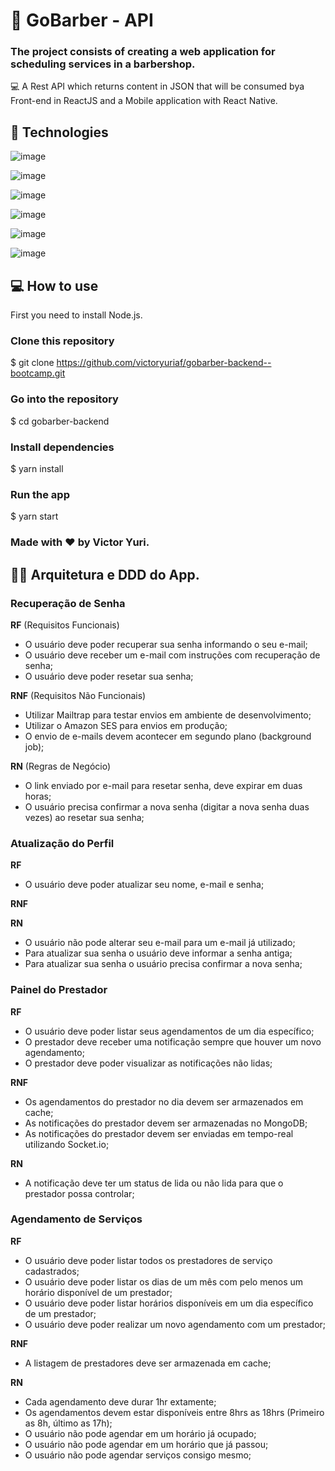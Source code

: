 # 💈 GoBarber - API

### The project consists of creating a web application for scheduling services in a barbershop.

💻 A Rest API which returns content in JSON that will be consumed bya Front-end in ReactJS and a Mobile application with React Native.

## 🚀 Technologies

![image](https://img.shields.io/badge/Node.js-43853D?style=for-the-badge&logo=node-dot-js&logoColor=white)

![image](https://img.shields.io/badge/PostgreSQL-316192?style=for-the-badge&logo=postgresql&logoColor=white)

![image](https://img.shields.io/badge/MongoDB-4EA94B?style=for-the-badge&logo=mongodb&logoColor=white)

![image](https://img.shields.io/badge/redis-%23DD0031.svg?&style=for-the-badge&logo=redis&logoColor=white)

![image](https://img.shields.io/badge/Docker-2CA5E0?style=for-the-badge&logo=docker&logoColor=white)

![image](https://img.shields.io/badge/Insomnia-5849be?style=for-the-badge&logo=Insomnia&logoColor=white)


## 💻 How to use

First you need to install Node.js.

### Clone this repository
$ git clone https://github.com/victoryuriaf/gobarber-backend--bootcamp.git

### Go into the repository
$ cd gobarber-backend

### Install dependencies
$ yarn install

### Run the app
$ yarn start

### Made with ❤ by Victor Yuri.

## 👷‍♂️ Arquitetura e DDD do App.

###  Recuperação de Senha

**RF** (Requisitos Funcionais)
- O usuário deve poder recuperar sua senha informando o seu e-mail;
- O usuário deve receber um e-mail com instruções com recuperação de senha;
- O usuário deve poder resetar sua senha;

**RNF** (Requisitos Não Funcionais)
- Utilizar Mailtrap para testar envios em ambiente de desenvolvimento;
- Utilizar o Amazon SES para envios em produção;
- O envio de e-mails devem acontecer em segundo plano (background job);

**RN** (Regras de Negócio)
- O link enviado por e-mail para resetar senha, deve expirar em duas horas;
- O usuário precisa confirmar a nova senha (digitar a nova senha duas vezes) ao resetar sua senha;


### Atualização do Perfil

**RF**
- O usuário deve poder atualizar seu nome, e-mail e senha;

**RNF**

**RN**
- O usuário não pode alterar seu e-mail para um e-mail já utilizado;
- Para atualizar sua senha o usuário deve informar a senha antiga;
- Para atualizar sua senha o usuário precisa confirmar a nova senha;

### Painel do Prestador

**RF**
- O usuário deve poder listar seus agendamentos de um dia específico;
- O prestador deve receber uma notificação sempre que houver um novo agendamento;
- O prestador deve poder visualizar as notificações não lidas;

**RNF**
- Os agendamentos do prestador no dia devem ser armazenados em cache;
- As notificações do prestador devem ser armazenadas no MongoDB;
- As notificações do prestador devem ser enviadas em tempo-real utilizando Socket.io;

**RN**
- A notificação deve ter um status de lida ou não lida para que o prestador possa controlar;

### Agendamento de Serviços

**RF**
- O usuário deve poder listar todos os prestadores de serviço cadastrados;
- O usuário deve poder listar os dias de um mês com pelo menos um horário disponível de um prestador;
- O usuário deve poder listar horários disponíveis em um dia específico de um prestador;
- O usuário deve poder realizar um novo agendamento com um prestador;

**RNF**
- A listagem de prestadores deve ser armazenada em cache;

**RN**
- Cada agendamento deve durar 1hr extamente;
- Os agendamentos devem estar disponíveis entre 8hrs as 18hrs (Primeiro as 8h, último as 17h);
- O usuário não pode agendar em um horário já ocupado;
- O usuário não pode agendar em um horário que já passou;
- O usuário não pode agendar serviços consigo mesmo;

